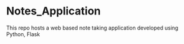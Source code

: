 # Notes_Application
This repo hosts a web based note taking application developed using Python, Flask
